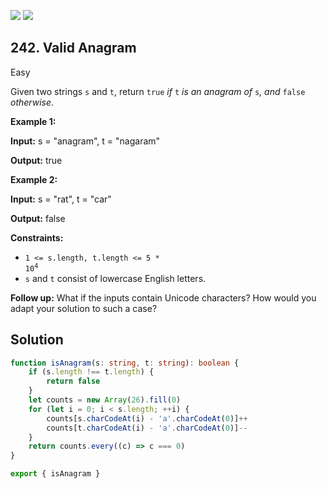 [![](https://img.shields.io/github/stars/LeetCode-Top-Interview-150/LeetCode-Top-Interview-150?label=Stars&style=flat-square)](https://github.com/LeetCode-Top-Interview-150/LeetCode-Top-Interview-150)
[![](https://img.shields.io/github/forks/LeetCode-Top-Interview-150/LeetCode-Top-Interview-150?label=Fork%20me%20on%20GitHub%20&style=flat-square)](https://github.com/LeetCode-Top-Interview-150/LeetCode-Top-Interview-150/fork)

## 242\. Valid Anagram

Easy

Given two strings `s` and `t`, return `true` _if_ `t` _is an anagram of_ `s`_, and_ `false` _otherwise_.

**Example 1:**

**Input:** s = "anagram", t = "nagaram"

**Output:** true 

**Example 2:**

**Input:** s = "rat", t = "car"

**Output:** false 

**Constraints:**

*   <code>1 <= s.length, t.length <= 5 * 10<sup>4</sup></code>
*   `s` and `t` consist of lowercase English letters.

**Follow up:** What if the inputs contain Unicode characters? How would you adapt your solution to such a case?

## Solution

```typescript
function isAnagram(s: string, t: string): boolean {
    if (s.length !== t.length) {
        return false
    }
    let counts = new Array(26).fill(0)
    for (let i = 0; i < s.length; ++i) {
        counts[s.charCodeAt(i) - 'a'.charCodeAt(0)]++
        counts[t.charCodeAt(i) - 'a'.charCodeAt(0)]--
    }
    return counts.every((c) => c === 0)
}

export { isAnagram }
```